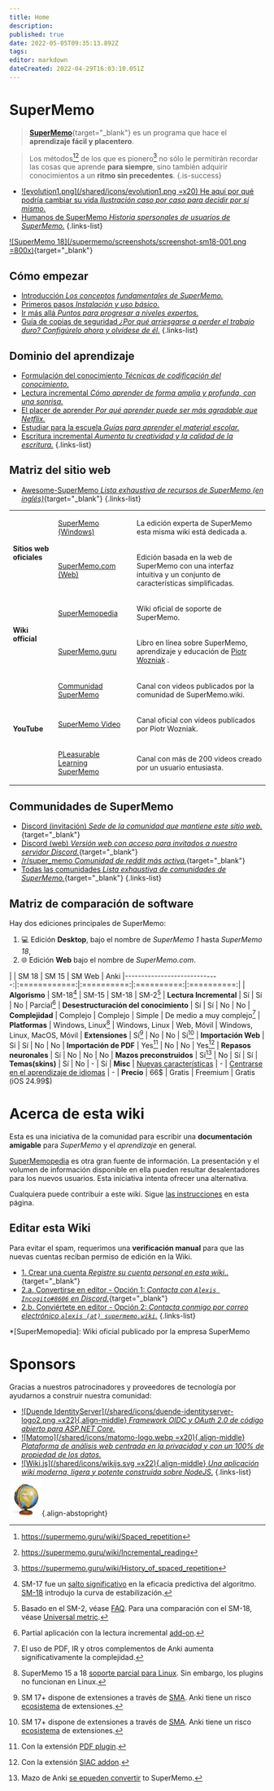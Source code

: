 ```yaml
---
title: Home
description: 
published: true
date: 2022-05-05T09:35:13.892Z
tags: 
editor: markdown
dateCreated: 2022-04-29T16:03:10.051Z
---
```


# SuperMemo

> [**SuperMemo**](https://super-memo.com/supermemo18.html){target="_blank"} es un programa que hace el **aprendizaje fácil y placentero**.

> Los métodos[^1][^2] de los que es pionero[^3] no sólo le permitirán recordar las cosas que aprende **para siempre**, sino también adquirir conocimientos a un **ritmo sin precedentes**.
{.is-success}

- [![evolution1.png](/shared/icons/evolution1.png =x20) He aquí por qué podría cambiar su vida *Ilustración caso por caso para decidir por sí mismo.*](/supermemo#why-can-supermemo-change-your-life)
- [<span style="color: #666;" class="mdi mdi-mother-heart mr-1"></span> Humanos de SuperMemo *Historia spersonales de usuarios de SuperMemo.*](/supermemo/humans-of-supermemo)
{.links-list}

[![SuperMemo 18](/supermemo/screenshots/screenshot-sm18-001.png =800x)](/supermemo/screenshots/screenshot-sm18-001.png){target="_blank"}

## Cómo empezar

- [<span style="color: #666;" class="mdi mdi-head-snowflake mr-1"></span> Introducción *Los conceptos fundamentales de SuperMemo.*](/supermemo)
- [<span style="color: #666;" class="mdi mdi-numeric mr-1"></span> Primeros pasos *Instalación y uso básico.*](/supermemo/first-steps)
- [<span style="color: #666;" class="mdi mdi-road-variant mr-1"></span> Ir más allá *Puntos para progresar a niveles expertos.*](/supermemo/going-further)
- [<span style="color: #666;" class="mdi mdi-shield-alert-outline mr-1"></span> Guía de copias de seguridad *¿Por qué arriesgarse a perder el trabajo duro? Configúrelo ahora y olvídese de él.*](/supermemo/backup-guide)
{.links-list}

## Dominio del aprendizaje

- [<span style="color: #666;" class="mdi mdi-text-box-check mr-1"></span> Formulación del conocimiento *Técnicas de codificación del conocimiento.*](/learning/knowledge-formulation)
- [<span style="color: #666;" class="mdi mdi-book-open-page-variant-outline mr-1"></span> Lectura incremental *Cómo aprender de forma amplia y profunda, con una sonrisa.*](/learning/incremental-reading)
- [<span style="color: #666;" class="mdi mdi-emoticon mr-1"></span> El placer de aprender *Por qué aprender puede ser más agradable que Netflix.*](/learning/pleasure-of-learning)
- [<span style="color: #666;" class="mdi mdi-school-outline mr-1"></span> Estudiar para la escuela *Guías para aprender el material escolar.*](/learning/school)
- [<span style="color: #666;" class="mdi mdi-fountain-pen-tip mr-1"></span>  Escritura incremental *Aumenta tu creatividad y la calidad de la escritura.*](/learning/incremental-writing)
{.links-list}

## Matriz del sitio web

- [<span style="color: black;" class="mdi mdi-github mr-1"></span> Awesome-SuperMemo *Lista exhaustiva de recursos de SuperMemo (en inglés)*](https://github.com/supermemo/awesome-supermemo){target="_blank"}
{.links-list}

<table>
  <tbody>
    <tr>
      <td rowspan="2">
        <p>
          <strong>Sitios web oficiales</strong>
        </p>
      </td>
      <td>
        <p>
          <a target="_blank" href="https://super-memo.com/">SuperMemo (Windows)</a>
        </p>
      </td>
      <td>
        <p>La edición experta de SuperMemo esta misma wiki está dedicada a.</p>
      </td>
    </tr>
    <tr>
      <td>
        <p>
          <a target="_blank" href="http://supermemo.com/">SuperMemo.com (Web)</a>
        </p>
      </td>
      <td>
        <p>Edición basada en la web de SuperMemo con una interfaz intuitiva y un conjunto de características simplificadas.</p>
      </td>
    </tr>
    <tr>
      <td rowspan="2">
        <p>
          <strong>Wiki official</strong>
        </p>
      </td>
      <td>
        <p>
          <a target="_blank" href="http://supermemopedia.com/">SuperMemopedia</a>
        </p>
      </td>
      <td>
        <p>Wiki oficial de soporte de SuperMemo.</p>
      </td>
    </tr>
    <tr>
      <td>
        <p>
          <a target="_blank" href="http://supermemo.guru/">SuperMemo.guru</a>
        </p>
      </td>
      <td>
        <p>Libro en línea sobre SuperMemo, aprendizaje y educación de <a target="blank" href="/supermemo/piotr-wozniak">Piotr Wozniak</a> .</p>
      </td>
    </tr>
    <tr>
      <td rowspan="3">
        <p>
          <strong>YouTube</strong>
        </p>
      </td>
      <td>
        <p>
          <a target="_blank" href="https://youtube.com/c/SuperMemoWiki">Communidad SuperMemo</a>
        </p>
      </td>
      <td>
        <p>Canal con videos publicados por la comunidad de SuperMemo.wiki.</p>
      </td>
    </tr>
    <tr>
      <td>
        <p>
          <a target="_blank" href="https://www.youtube.com/channel/UCqmYtieCc3liSTYxLwk_MLw">SuperMemo Video</a>
        </p>
      </td>
      <td>
        <p>Canal oficial con vídeos publicados por Piotr Wozniak.</p>
      </td>
    </tr>
        <tr>
      <td>
        <p>
          <a target="_blank" href="https://www.youtube.com/channel/UCus-Fyf-I-Le1vS4tfZ_GlA">PLeasurable Learning SuperMemo</a>
        </p>
      </td>
      <td>
        <p>Canal con más de 200 videos creado por un usuario entusiasta.</p>
      </td>
    </tr>
  </tbody>
</table>

## Communidades de SuperMemo

- [<span class="mdi mdi-discord mr-1"></span> Discord (invitación) *Sede de la comunidad que mantiene este sitio web.*](https://discord.gg/vUQhqCT){target="_blank"}
- [<span class="mdi mdi-discord mr-1"></span> Discord (web) *Versión web con acceso para invitados a nuestro servidor Discord.*](https://chat.supermemo.wiki/){target="_blank"}
- [<span style="color: #FF4500;" class="mdi mdi-reddit mr-1"></span> /r/super_memo *Comunidad de reddit más activa.*](https://www.reddit.com/r/super_memo/){target="_blank"}
- [<span style="color: #444;" class="mdi mdi-account-group mr-1"></span> Todas las comunidades *Lista exhaustiva de comunidades de SuperMemo.*](/communities){target="_blank"}
{.links-list}

## Matriz de comparación de software

Hay dos ediciones principales de SuperMemo:
1. :computer: Edición **Desktop**, bajo el nombre de *SuperMemo 1* hasta *SuperMemo 18*,
2. :globe_with_meridians: Edición **Web** bajo el nombre de  *<span>SuperMemo</span>.com*.

|                              | SM 18        | SM 15      | SM Web     | Anki
|-----------------------------:|:============:|:==========:|:==========:|:==========:|
| **Algorismo**               | SM-18[^100]   | SM-15      | SM-18      | SM-2[^101]
| **Lectura Incremental**     | Sí          | Sí        | No         | Parcial[^102]
| **Desestructuración del conocimiento** | Sí           | Sí        | No         | No
| **Complejidad**              | Complejo      | Complejo    | Simple     | De medio a muy complejo[^108]
| **Platformas**               | Windows, Linux[^103] | Windows, Linux | Web, Móvil | Windows, Linux, MacOS, Móvil
| **Extensiones**                 | Sí[^104]     | No         | No         | Sí[^104]
| **Importación Web**              | Sí          | Sí        | No         | No
| **Importación de PDF**              | Yes[^105]     | No         | No         | Yes[^106]
| **Repasos neuronales**          | Sí           | No         | No         | No
| **Mazos preconstruidos**         | Sí[^107]     | No         | Sí       | Sí
| **Temas(skins)**                  | Sí           | No         | -          | Sí
| **Misc**                    | [Nuevas características](https://super-memory.com/help/new.htm) | -          | [Centrarse en el aprendizaje de idiomas](https://www.supermemo.com/en/catalog) | -
| **Precio**                   | 66$           | Gratis       | Freemium   | Gratis (iOS 24.99$)


<!--
# Other wiki languages

- [🇪🇸 &nbsp; Spanish *Read this wiki in Spanish.*](/es/)
{.links-list}
-->

# Acerca de esta wiki

Esta es una iniciativa de la comunidad para escribir una **documentación amigable** para *SuperMemo* y el *aprendizaje* en general.

[SuperMemopedia](https://supermemopedia.com/) es otra gran fuente de información. La presentación y el volumen de información disponible en ella pueden resultar desalentadores para los nuevos usuarios. Esta iniciativa intenta ofrecer una alternativa.

Cualquiera puede contribuir a este wiki. Sigue [las instrucciones](#editing-this-wiki) en esta página.

## Editar esta Wiki

Para evitar el spam, requerimos una **verificación manual** para que las nuevas cuentas reciban permiso de edición en la Wiki.

- [1. Crear una cuenta *Registre su cuenta personal en esta wiki..*](//supermemo.wiki/login){target="_blank"}
- [2.a. Convertirse en editor - Opción 1: *Contacta con `Alexis Incogito#8606` en Discord.*](https://discord.gg/vUQhqCT){target="_blank"}
- [2.b. Conviértete en editor - Opción 2: *Contacta conmigo por correo electrónico `alexis (at) supermemo.wiki`.*](mailto:alexis%20(add%20an%20arobase%20here)%20supermemo.wiki?subject=[SuperMemo.wiki]%20I%20would%20like%20to%20become%20an%20editor&body=Hello,%0D%0A%0D%0APlease%20add%20me%20to%20the%20editor%20group,%20my%20wiki%20email%20account%20is...%0D%0A%0D%0AThanks!%0D%0AP.S.%20SuperMemo%20is%20amazing.)
{.links-list}

*[SuperMemopedia]: Wiki oficial publicado por la empresa SuperMemo

# Sponsors

Gracias a nuestros patrocinadores y proveedores de tecnología por ayudarnos a construir nuestra comunidad:

- [![Duende IdentityServer](/shared/icons/duende-identityserver-logo2.png =x22){.align-middle} *Framework OIDC y OAuth 2.0 de código abierto para ASP.NET Core.*](https://duendesoftware.com/products/identityserver)
- [![Matomo](/shared/icons/matomo-logo.webp =x20){.align-middle} *Plataforma de análisis web centrada en la privacidad y con un 100% de propiedad de los datos.*](https://matomo.org/)
- [![Wiki.js](/shared/icons/wikijs.svg =x22){.align-middle} *Una aplicación wiki moderna, ligera y potente construida sobre NodeJS.*](https://wiki.js.org)
{.links-list}

[^1]: https://supermemo.guru/wiki/Spaced_repetition
[^2]: https://supermemo.guru/wiki/Incremental_reading
[^3]: https://supermemo.guru/wiki/History_of_spaced_repetition

[^100]: SM-17 fue un [salto significativo](https://supermemopedia.com/wiki/Is_Algorithm_SM-17_much_better_than_Algorithm_SM-15%3F) en la eficacia predictiva del algoritmo. [SM-18](https://supermemo.guru/wiki/Algorithm_SM-18) introdujo la curva de estabilización.
[^101]: Basado en el SM-2, véase [FAQ](https://faqs.ankiweb.net/what-spaced-repetition-algorithm.html). Para una comparación con el SM-18, véase [Universal metric](https://supermemo.guru/wiki/Universal_metric_for_cross-comparison_of_spaced_repetition_algorithms#Algorithmic_contest:_SuperMemo_2_vs._SuperMemo_17).
[^102]: Partial aplicación con la lectura incremental [add-on](https://ankiweb.net/shared/info/935264945).
[^103]: SuperMemo 15 a 18 [soporte parcial para Linux](http://supermemopedia.com/wiki/SuperMemo_for_Linux). Sin embargo, los plugins no funcionan en Linux.
[^104]: SM 17+ dispone de extensiones a través de [SMA](https://sma.supermemo.wiki/). Anki tiene un risco [ecosistema](https://ankiweb.net/shared/addons/) de extensiones.
[^105]: Con la extensión [PDF plugin](https://github.com/supermemo/SuperMemoAssistant.Plugins.PDF/).
[^106]: Con la extensión [SIAC addon](https://ankiweb.net/shared/info/1781298089).
[^107]: Mazo de Anki [se epueden convertir](https://www.youtube.com/watch?v=j6dmQHMGTJs) to SuperMemo.
[^108]: El uso de PDF, IR y otros complementos de Anki aumenta significativamente la complejidad.

![SuperMemo.wiki](/supermemo-64.png){.align-abstopright}
